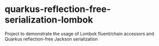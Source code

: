 # quarkus-reflection-free-serialization-lombok
Project to demonstrate the usage of Lombok fluent/chain accessors and Quarkus reflection-free Jackson serialization
